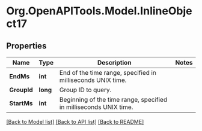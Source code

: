 # Org.OpenAPITools.Model.InlineObject17
## Properties

Name | Type | Description | Notes
------------ | ------------- | ------------- | -------------
**EndMs** | **int** | End of the time range, specified in milliseconds UNIX time. | 
**GroupId** | **long** | Group ID to query. | 
**StartMs** | **int** | Beginning of the time range, specified in milliseconds UNIX time. | 

[[Back to Model list]](../README.md#documentation-for-models) [[Back to API list]](../README.md#documentation-for-api-endpoints) [[Back to README]](../README.md)

